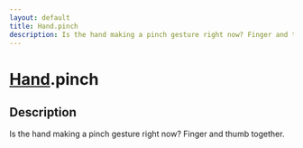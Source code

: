 ```yaml
---
layout: default
title: Hand.pinch
description: Is the hand making a pinch gesture right now? Finger and thumb together.
---
```

# [Hand]({{site.url}}/Pages/Reference/Hand.html).pinch

## Description
Is the hand making a pinch gesture right now? Finger and thumb together.

